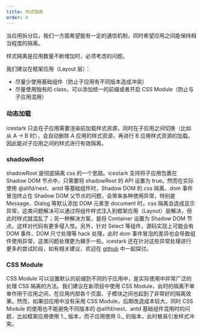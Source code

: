 ```yaml
---
title: 样式隔离
order: 4
---
```


当应用拆分后，我们一方面希望能有一定的通信机制，同时希望应用之间能保持相当程度的隔离。

样式隔离是应用数量不断增加时，必须考虑的问题。

我们建议在框架应用（Layout 层）：

- 尽量少使用基础组件（防止子应用有不同版本造成冲突）
- 尽量使用独有的 class，可以添加统一的前缀或者开启 CSS Module（防止与子应用混用）

### 动态加载

icestark 只会在子应用需要渲染前加载样式资源，同时在子应用之间切换（比如从 A -> B 时），会自动删除 A 应用的样式资源，再进行 B 应用样式资源的加载。因此能对子应用之间的样式进行有效隔离。

### shadowRoot

shadowRoot 是彻底隔离 css 的一个思路。icestark 支持将子应用包裹在 Shadow DOM 节点中，只需要将 shadowRoot 的 API 设置为 true。然而在实际使用 @alifd/next、antd 等基础组件时，Shadow DOM 的 css 隔离、dom 事件冒泡终止在 Shadow DOM 父节点的问题，会带来各种使用异常，特别是 Message、Dialog 等默认添加 DOM 元素至 document 时，css 隔离会造成显示异常，这类问题解决可以通过将组件样式注入到框架应用（Layout）层解决，但此时样式就混乱了；另一种解决方案，是将 Container 设置为 Shadow DOM 节点，这样对代码有更多侵入性。另外，针对 Select 等组件，源码实现上可能会有 DOM 事件、DOM 尺寸处理等 hack 处理，此时 dom 事件冒泡的差异也会导致组件使用异常，这类问题处理更为棘手一些。icestark 还在针对这些异常处理进行更多的尝试阶段，如有相关建议，欢迎在 [github](https://github.com/ice-lab/icestark) 中一起探讨。

### CSS Module

CSS Module 可以设置默认的前缀到不同的子应用中，是实际使用中非常广泛的处理 CSS 隔离的方法。我们建议在新项目中使用 CSS Module，此时的隔离不单单作用于应用之间，在应用内部各个页面、子模块之间也起到了非常好的隔离效果。然而，如果旧应用中没有采用 CSS Module，后期改造成本较大，同时 CSS Module 的使用也不能避免不同版本的 @alifd/next、antd 基础组件混用时的问题，比如框架应用使用 1._ 版本，而子应用使用 0._ 的版本，此时极易引发样式冲突。
